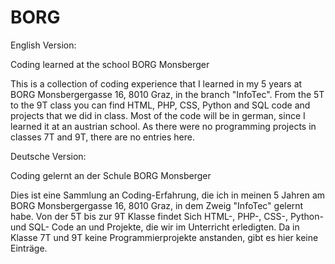# BORG
English Version:

Coding learned at the school BORG Monsberger

This is a collection of coding experience that I learned in my 5 years at BORG Monsbergergasse 16, 8010 Graz, in the branch "InfoTec". From the 5T to the 9T class you can find HTML, PHP, CSS, Python and SQL code and projects that we did in class.
Most of the code will be in german, since I learned it at an austrian school. As there were no programming projects in classes 7T and 9T, there are no entries here.

Deutsche Version:

Coding gelernt an der Schule BORG Monsberger

Dies ist eine Sammlung an Coding-Erfahrung, die ich in meinen 5 Jahren am BORG Monsbergergasse 16, 8010 Graz, in dem Zweig "InfoTec" gelernt habe. Von der 5T bis zur 9T Klasse findet Sich HTML-, PHP-, CSS-, Python- und SQL- Code an und Projekte, die wir im Unterricht erledigten. Da in Klasse 7T und 9T keine Programmierprojekte anstanden, gibt es hier keine Einträge.
